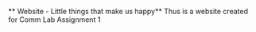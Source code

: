 ** Website - Little things that make us happy**
Thus is a website created for Comm Lab Assignment 1
